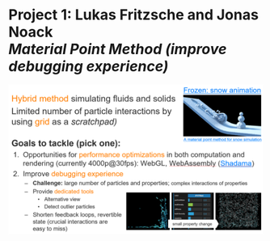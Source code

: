 # Project 1: Lukas Fritzsche and Jonas Noack  <br> *Material Point Method (improve debugging experience)*


![](topic.png)